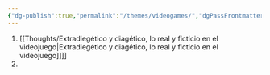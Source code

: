 ```yaml
---
{"dg-publish":true,"permalink":"/themes/videogames/","dgPassFrontmatter":true}
---
```



1. [[Thoughts/Extradiegético y diagético, lo real y ficticio en el videojuego\|Extradiegético y diagético, lo real y ficticio en el videojuego]]]]
2. 